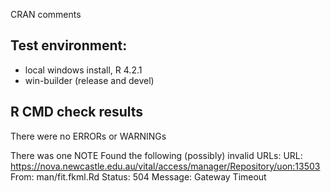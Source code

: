 CRAN comments

## Test environment:
* local windows install, R 4.2.1
* win-builder (release and devel)

## R CMD check results
There were no ERRORs or WARNINGs 

There was one NOTE
Found the following (possibly) invalid URLs:
  URL: https://nova.newcastle.edu.au/vital/access/manager/Repository/uon:13503
    From: man/fit.fkml.Rd
    Status: 504
    Message: Gateway Timeout

    
